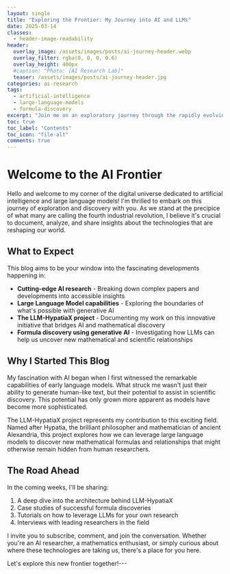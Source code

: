 ```yaml
---
layout: single
title: "Exploring the Frontier: My Journey into AI and LLMs"
date: 2025-03-14
classes:
  - header-image-readability
header:
  overlay_image: /assets/images/posts/ai-journey-header.webp
  overlay_filter: rgba(0, 0, 0, 0.6)
  overlay_height: 400px
  #caption: "Photo: [AI Research Lab]"
  teaser: /assets/images/posts/ai-journey-header.jpg 
categories: ai-research
tags:
  - artificial-intelligence
  - large-language-models
  - formula-discovery
excerpt: "Join me on an exploratory journey through the rapidly evolving landscape of AI research"
toc: true
toc_label: "Contents"
toc_icon: "file-alt"
comments: true
---
```

<!-- Apply classes to page title and subtitle -->

# Welcome to the AI Frontier

Hello and welcome to my corner of the digital universe dedicated to artificial intelligence and large language models! I'm thrilled to embark on this journey of exploration and discovery with you. As we stand at the precipice of what many are calling the fourth industrial revolution, I believe it's crucial to document, analyze, and share insights about the technologies that are reshaping our world.

## What to Expect

This blog aims to be your window into the fascinating developments happening in:

- **Cutting-edge AI research** - Breaking down complex papers and developments into accessible insights
- **Large Language Model capabilities** - Exploring the boundaries of what's possible with generative AI
- **The LLM-HypatiaX project** - Documenting my work on this innovative initiative that bridges AI and mathematical discovery
- **Formula discovery using generative AI** - Investigating how LLMs can help us uncover new mathematical and scientific relationships

## Why I Started This Blog

My fascination with AI began when I first witnessed the remarkable capabilities of early language models. What struck me wasn't just their ability to generate human-like text, but their potential to assist in scientific discovery. This potential has only grown more apparent as models have become more sophisticated.

The LLM-HypatiaX project represents my contribution to this exciting field. Named after Hypatia, the brilliant philosopher and mathematician of ancient Alexandria, this project explores how we can leverage large language models to discover new mathematical formulas and relationships that might otherwise remain hidden from human researchers.

## The Road Ahead

In the coming weeks, I'll be sharing:

1. A deep dive into the architecture behind LLM-HypatiaX
2. Case studies of successful formula discoveries
3. Tutorials on how to leverage LLMs for your own research
4. Interviews with leading researchers in the field

I invite you to subscribe, comment, and join the conversation. Whether you're an AI researcher, a mathematics enthusiast, or simply curious about where these technologies are taking us, there's a place for you here.

Let's explore this new frontier together!---
